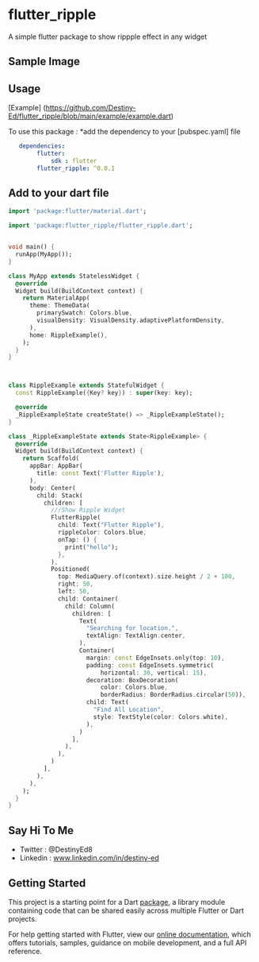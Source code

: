# flutter_ripple

A simple flutter package to show rippple effect in any widget 

## Sample Image



## Usage

[Example] (https://github.com/Destiny-Ed/flutter_ripple/blob/main/example/example.dart)

To use this package : *add the dependency to your [pubspec.yaml] file

```yaml
   dependencies:
        flutter:
            sdk : flutter
        flutter_ripple: ^0.0.1
```

## Add to your dart file

```dart
import 'package:flutter/material.dart';

import 'package:flutter_ripple/flutter_ripple.dart';


void main() {
  runApp(MyApp());
}

class MyApp extends StatelessWidget {
  @override
  Widget build(BuildContext context) {
    return MaterialApp(
      theme: ThemeData(
        primarySwatch: Colors.blue,
        visualDensity: VisualDensity.adaptivePlatformDensity,
      ),
      home: RippleExample(),
    );
  }
}



class RippleExample extends StatefulWidget {
  const RippleExample({Key? key}) : super(key: key);

  @override
  _RippleExampleState createState() => _RippleExampleState();
}

class _RippleExampleState extends State<RippleExample> {
  @override
  Widget build(BuildContext context) {
    return Scaffold(
      appBar: AppBar(
        title: const Text('Flutter Ripple'),
      ),
      body: Center(
        child: Stack(
          children: [
            ///Show Ripple Widget
            FlutterRipple(
              child: Text("Flutter Ripple"),
              rippleColor: Colors.blue,
              onTap: () {
                print("hello");
              },
            ),
            Positioned(
              top: MediaQuery.of(context).size.height / 2 + 100,
              right: 50,
              left: 50,
              child: Container(
                child: Column(
                  children: [
                    Text(
                      "Searching for location.",
                      textAlign: TextAlign.center,
                    ),
                    Container(
                      margin: const EdgeInsets.only(top: 10),
                      padding: const EdgeInsets.symmetric(
                          horizontal: 30, vertical: 15),
                      decoration: BoxDecoration(
                          color: Colors.blue,
                          borderRadius: BorderRadius.circular(50)),
                      child: Text(
                        "Find All Location",
                        style: TextStyle(color: Colors.white),
                      ),
                    )
                  ],
                ),
              ),
            )
          ],
        ),
      ),
    );
  }
}

```

## Say Hi To Me

- Twitter : @DestinyEd8
- Linkedin : www.linkedin.com/in/destiny-ed

## Getting Started

This project is a starting point for a Dart
[package](https://flutter.dev/developing-packages/),
a library module containing code that can be shared easily across
multiple Flutter or Dart projects.

For help getting started with Flutter, view our 
[online documentation](https://flutter.dev/docs), which offers tutorials, 
samples, guidance on mobile development, and a full API reference.
